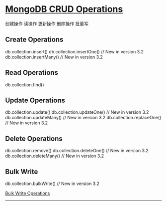 # [MongoDB CRUD Operations](https://docs.mongodb.com/manual/crud/)


创建操作 
读操作 
更新操作 
删除操作 
批量写 



## Create Operations 

db.collection.insert()
db.collection.insertOne() 
// New in version 3.2
db.collection.insertMany()
// New in version 3.2


## Read Operations 

db.collection.find()


## Update Operations 

db.collection.update()
db.collection.updateOne() 
// New in version 3.2
db.collection.updateMany() 
// New in version 3.2
db.collection.replaceOne() 
// New in version 3.2


## Delete Operations 

db.collection.remove()
db.collection.deleteOne() 
// New in version 3.2
db.collection.deleteMany() 
// New in version 3.2




## Bulk Write 

db.collection.bulkWrite()
// New in version 3.2

[Bulk Write Operations](https://docs.mongodb.com/manual/core/bulk-write-operations/)


***********************************************
